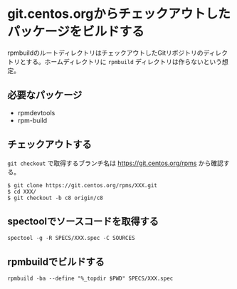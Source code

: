 # git.centos.orgからチェックアウトしたパッケージをビルドする

rpmbuildのルートディレクトリはチェックアウトしたGitリポジトリのディレクトリとする。ホームディレクトリに `rpmbuild` ディレクトリは作らないという想定。

## 必要なパッケージ

- rpmdevtools
- rpm-build

## チェックアウトする

`git checkout` で取得するブランチ名は https://git.centos.org/rpms から確認する。

```
$ git clone https://git.centos.org/rpms/XXX.git
$ cd XXX/
$ git checkout -b c8 origin/c8
```

## spectoolでソースコードを取得する

```
spectool -g -R SPECS/XXX.spec -C SOURCES
```

## rpmbuildでビルドする

```
rpmbuild -ba --define "%_topdir $PWD" SPECS/XXX.spec
```
